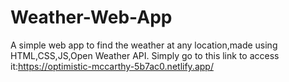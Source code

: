 # Weather-Web-App
A simple web app to find the weather at any location,made using HTML,CSS,JS,Open Weather API.
Simply go to this link to access it:https://optimistic-mccarthy-5b7ac0.netlify.app/

